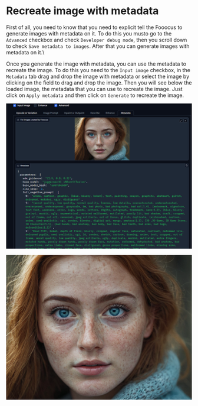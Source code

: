 # Recreate image with metadata
First of all, you need to know that you need to explicit tell the Fooocus to generate images with metadata on it. To do this you musto go to the `Advanced` checkbox and check `Developer debug mode`, then you scroll down to check `Save metadata to images`. After that you can generate images with metadata on it.\

Once you generate the image with metadata, you can use the metadata to recreate the image. To do this you need to the `Input image` checkbox, in the `Metadata` tab drag and drop the image with metadata or select the image by clicking on the field to drag and drop the image. Then you will see below the loaded image, the metadata that you can use to recreate the image. 
Just click on `Apply metadata` and then click on `Generate` to recreate the image.

![Metadata](./assets/metadata.png)

![Generated image with metadata](./assets/image_with_metadata.png)